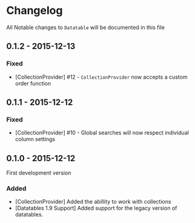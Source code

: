 # Changelog

All Notable changes to `Datatable` will be documented in this file

## 0.1.2 - 2015-12-13
### Fixed
* [CollectionProvider] #12 - `CollectionProvider` now accepts a custom order function

## 0.1.1 - 2015-12-12
### Fixed
* [CollectionProvider] #10 - Global searches will now respect individual column settings

## 0.1.0 - 2015-12-12

First development version 

### Added
* [CollectionProvider] Added the abillity to work with collections
* [Datatables 1.9 Support] Added support for the legacy version of datatables. 